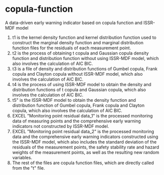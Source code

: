 # copula-function
A data-driven early warning indicator based on copula function and ISSR-MDF model

1. t1 is the kernel density function and kernel distribution function used to construct the marginal density function and marginal distribution function files for the residuals of each measurement point.
2. t2 is the process of obtaining t copula and Gaussian copula density function and distribution function without using ISSR-MDF model, which also involves the calculation of AIC BIC.
3. t3 is a file of density and distribution functions of Gumbel copula, Frank copula and Clayton copula without ISSR-MDF model, which also involves the calculation of AIC BIC.
4. t4 is the process of using ISSR-MDF model to obtain the density and distribution functions of t copula and Gaussian copula, which also involves the calculation of AIC BIC.
5. t5" is the ISSR-MDF model to obtain the density function and distribution function of Gumbel copula, Frank copula and Clayton copula, which also involves the calculation of AIC BIC.
6. EXCEL "Monitoring point residual data_1" is the processed monitoring data of measuring points and the comprehensive early warning indicators not constructed by ISSR-MDF model.
7. EXCEL "Monitoring point residual data_2" is the processed monitoring data and the comprehensive early warning indicators constructed using the ISSR-MDF model, which also includes the standard deviation of the residuals of the measurement points, the safety stability rate and hazard weights of the measurement points, as well as the resulting new random variables.
8. The rest of the files are copula function files, which are directly called from the "t" file.
